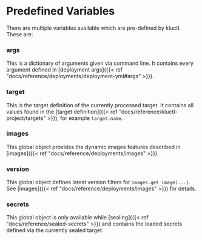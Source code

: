 <!-- This comment is uncommented when auto-synced to www-kluctl.io

---
title: "Predefined Variables"
linkTitle: "Predefined Variables"
weight: 1
description: >
    Available predefined variables.
---
-->

# Predefined Variables

There are multiple variables available which are pre-defined by kluctl. These are:

### args
This is a dictionary of arguments given via command line. It contains every argument defined in
[deployment args]({{< ref "docs/reference/deployments/deployment-yml#args" >}}).

### target
This is the target definition of the currently processed target. It contains all values found in the 
[target definition]({{< ref "docs/reference/kluctl-project/targets" >}}), for example `target.name`.

### images
This global object provides the dynamic images features described in [images]({{< ref "docs/reference/deployments/images" >}}).

### version
This global object defines latest version filters for `images.get_image(...)`. See [images]({{< ref "docs/reference/deployments/images" >}}) for details.

### secrets
This global object is only available while [sealing]({{< ref "docs/reference/sealed-secrets" >}}) and contains the loaded
secrets defined via the currently sealed target.
